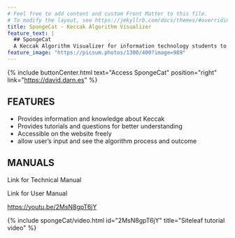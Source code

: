 ```yaml
---
# Feel free to add content and custom Front Matter to this file.
# To modify the layout, see https://jekyllrb.com/docs/themes/#overriding-theme-defaults
title: SpongeCat - Keccak Algorithm Visualizer
feature_text: |
  ## SpongeCat
  A Keccak Algorithm Visualizer for information technology students to better understand how keccak derived.
feature_image: "https://picsum.photos/1300/400?image=989"
---
```



{% include buttonCenter.html text="Access SpongeCat" position="right" link="https://david.darn.es" %}

## FEATURES
- Provides information and knowledge about Keccak
- Provides tutorials and questions for better understanding
- Accessible on the website freely
- allow user’s input and see the algorithm process and outcome


## MANUALS

Link for Technical Manual

Link for User Manual


https://youtu.be/2MsN8gpT6jY


{% include spongeCat/video.html id="2MsN8gpT6jY" title="Siteleaf tutorial video" %}
